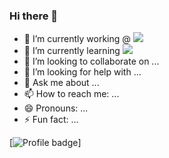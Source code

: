 ### Hi there 👋

- 🔭 I’m currently working @ ![](https://img.shields.io/badge/Microverse-blueviolet)
- 🌱 I’m currently learning ![](https://img.shields.io/badge/Ruby-Programming-red)
- 👯 I’m looking to collaborate on ...
- 🤔 I’m looking for help with ...
- 💬 Ask me about ...
- 📫 How to reach me: ...
- 😄 Pronouns: ...
- ⚡ Fun fact: ...


[![Profile badge](https://www.codewars.com/users/brytebee/badges/large)]

